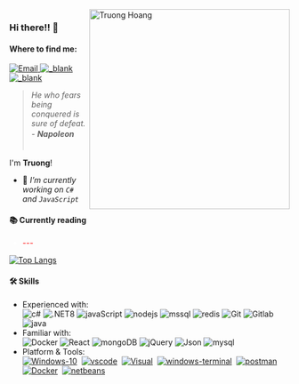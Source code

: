 <img style="float: right;display:inline" width="360" align="right" alt="Truong Hoang" src="./image/1731306038660_cover_photo.png" />

### Hi there!! 👋

<!--Find me-->
<h4>Where to find me:</h4>

<p>
  <a target="_blank" href="mailto:hqtruong27@gmail.com" target="_blank">
    <img alt="Email"
      src="https://img.shields.io/badge/Email-EA4748.svg?&style=flat-square&logo=Microsoft-Outlook&logoColor=white" />
  </a>
  <a target="_blank" href="https://linkedin.com/in/hqtruong27/">
    <img alt="_blank"
      src="https://img.shields.io/badge/Linkedin-0a66c2.svg?&style=flat-square&logo=LinkedIn&logoColor=white" />
  </a>

  <a target="_blank" href="skype:hqtruong27?chat">
    <img alt="_blank"
      src="https://img.shields.io/badge/hqtruong27-46a2f1.svg?&style=flat-square&logo=Skype&logoColor=white" />
  </a>
</p>

<blockquote>
  <p><em>He who fears being conquered is sure of defeat. - <strong>Napoleon ㅤㅤㅤㅤㅤ</strong></em></p>
</blockquote>

<p align="left">
  <span>I'm <strong>Truong</strong>!</span>
<ul>
  <li>🔭 <em> I’m currently working on <code>C#</code> and <code>JavaScript</code></em></li>
<!--   <li>🌱 <em> I'm currently learning <strong><a href="https://nodejs.org/">Nodejs</a></strong> and improving <code>Specialized English</code></em>
  </li> -->
<!--    <li>---------------------------------------------------------------------------</li>
  <li>🌸 <em>This image will be changed every 2 hours!（づ￣3￣）づ╭❤️～></em></li> -->
</ul>

<h4>📚 Currently reading</h4>
<ul>
  <li style="color:#fff"><span style="color:#ff0000">---</span> 
<!--     <a
      target="_blank"
      href="https://www.amazon.co.jp/-/en/gp/product/B09S35QG1B?ref_=dbs_p_nmg_rwt_anx_cl_2&storeType=ebooks"><img
        src="https://cdn-icons-png.flaticon.com/512/1828/1828954.png" width="14" />
    </a> -->
  </li>
</ul>

</p>

[![Top
Langs](https://github-readme-stats.vercel.app/api/top-langs/?username=hqtruong27&layout=compact&hide=java,css,html,TSQL,ASP.NET,PHP,shell)](https://github.com/anuraghazra/github-readme-stats)

<h4>🛠 Skills</h4>
<ul>
  <li>Experienced with:<br>
    <!-- primary -->
    <img alt="c#"
      src="https://img.shields.io/static/v1?label=&labelColor=eff0f2&logoWidth=&logo=c-sharp&logoColor=178600&message=C%23%2012&color=178600&style=flat-square" />
    <img alt=".NET8"
      src="https://img.shields.io/static/v1?label=&labelColor=eff0f2&logoWidth=&logo=%2ENET&logoColor=1a98d8&message=.NET%208&color=1a98d8&style=flat-square" />
    <img alt="javaScript"
      src="https://img.shields.io/badge/-javaScript-d0b500?style=flat-square&logo=javascript&logoColor=fff" />
    <img alt="nodejs"
      src="https://img.shields.io/static/v1?label=&labelColor=dfe2e5&logoWidth=&logo=node.js&logoColor=339933&message=Nodejs&color=339933&style=flat-square" />
    <img alt="mssql"
      src="https://img.shields.io/static/v1?label=&labelColor=eff0f2&logoWidth=&logo=microsoft-sql-server&logoColor=AD353B&message=SQL%20Server&color=CC2927&style=flat-square" />
    <img alt="redis"
      src="https://img.shields.io/static/v1?label=&labelColor=eff0f2&logoWidth=&logo=Redis&logoColor=AD353B&message=Redis&color=DC382D&style=flat-square" />
    <img alt="Git"
      src="https://img.shields.io/static/v1?label=&labelColor=eff0f2&logoWidth=&logo=git&logoColor=F05032&message=Git&color=F05032&style=flat-square" />
    <img alt="Gitlab"
      src="https://img.shields.io/static/v1?label=&labelColor=eff0f2&logoWidth=&logo=Gitlab&logoColor=&message=Gitlab&color=FCA121&style=flat-square" />
    <img alt="java"
      src="https://img.shields.io/static/v1?label=&labelColor=eff0f2&logoWidth=&logo=java&logoColor=007396&message=Java&color=007396&style=flat-square" />

  </li>
  <li>Familiar with:<br>
    <img alt="Docker"
      src="https://img.shields.io/static/v1?label=&labelColor=eff0f2&logoWidth=&logo=Docker&logoColor=2496ED&message=Docker&color=2496ED&style=flat-square" />
    <img alt="React"
      src="https://img.shields.io/static/v1?label=&labelColor=dfe2e5&logoWidth=&logo=react&logoColor=61DAFB&message=React&color=61c9fb&style=flat-square" />
    <img alt="mongoDB"
      src="https://img.shields.io/static/v1?label=&labelColor=eff0f2&logoWidth=&logo=MongoDB&logoColor=47A248&message=MongoDB&color=47A248&style=flat-square" />
    <img alt="jQuery"
      src="https://img.shields.io/static/v1?label=&labelColor=dfe2e5&logoWidth=&logo=jQuery&logoColor=0769ad&message=jQuery&color=0769ad&style=flat-square" />
    <img alt="Json"
      src="https://img.shields.io/static/v1?label=&labelColor=dfe2e5&logoWidth=&logo=json&logoColor=555555&message=Json&color=555555&style=flat-square" />
    <img alt="mysql"
      src="https://img.shields.io/static/v1?label=&labelColor=dfe2e5&logoWidth=&logo=mysql&logoColor=4479A1&message=MySQL&color=4479A1&style=flat-square" />
    <!-- Platform&Tools -->
  <li>Platform & Tools:<br>
    <a href="https://www.microsoft.com/windows/get-windows-10" rel=""><img alt="Windows-10"
        src="https://img.shields.io/static/v1?label=&labelColor=eff0f2&logoWidth=&logo=windows&logoColor=00adef&message=Windows%2011&color=00adef&style=flat-square" /></a>&nbsp
    <a href="https://code.visualstudio.com/?wt.mc_id=vscom_downloads" rel=""><img alt="vscode"
        src="https://img.shields.io/static/v1?label=&labelColor=eff0f2&logoWidth=&logo=visual-studio-code&logoColor=23a8f2&message=Code&color=007ACC&style=flat-square" /></a>&nbsp
    <a href="https://visualstudio.microsoft.com" rel=""><img alt="Visual"
        src="https://img.shields.io/static/v1?label=&labelColor=eff0f2&logoWidth=&logo=visual-studio&logoColor=5C2D91&message=Visual%20Studio%202022&color=5C2D91&style=flat-square" /></a>&nbsp
    <a href="https://github.com/microsoft/terminal" rel=""><img alt="windows-terminal"
        src="https://img.shields.io/static/v1?label=&labelColor=eff0f2&logoWidth=&logo=windows-terminal&logoColor=4D4D4D&message=Terminal&color=4D4D4D&style=flat-square" /></a>&nbsp
    <a href="https://www.postman.com/" rel=""><img alt="postman"
        src="https://img.shields.io/static/v1?label=&labelColor=eff0f2&logoWidth=&logo=postman&logoColor=FF6C37&message=Postman&color=FF6C37&style=flat-square" /></a>&nbsp
    <a href="https://www.docker.com/products/docker-desktop" rel=""><img alt="Docker"
        src="https://img.shields.io/static/v1?label=&labelColor=eff0f2&logoWidth=&logo=Docker&logoColor=2496ED&message=Docker%20Desktop&color=2496ED&style=flat-square" /></a>&nbsp
    <a href="https://netbeans.apache.org/" rel=""><img alt="netbeans"
        src="https://img.shields.io/static/v1?label=&labelColor=eff0f2&logoWidth=&logo=Apache-NetBeans-IDE&logoColor=1B6AC6&message=NetBeans%20IDE&color=1B6AC6&style=flat-square" /></a>&nbsp
  </li>
</ul>
  </li>
</ul>
  </li>
</ul>
  </li>
</ul>
